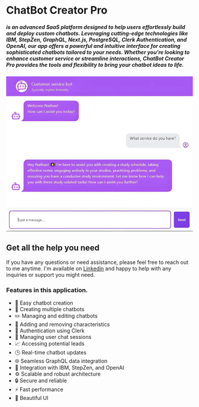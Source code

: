 # ChatBot Creator Pro

##### is an advanced SaaS platform designed to help users effortlessly build and deploy custom chatbots. Leveraging cutting-edge technologies like IBM, StepZen, GraphQL, Next.js, PostgreSQL, Clerk Authentication, and OpenAI, our app offers a powerful and intuitive interface for creating sophisticated chatbots tailored to your needs. Whether you're looking to enhance customer service or streamline interactions, ChatBot Creator Pro provides the tools and flexibility to bring your chatbot ideas to life.

![Application Logo](https://github.com/nathan-assefa/Enterprise-AI-Chat-Agents/blob/master/public/chat_page.jpg)

## Get all the help you need

If you have any questions or need assistance, please feel free to reach out to me anytime. I'm available on [Linkedin](https://www.linkedin.com/in/nathan-assefa-9ba017253/) and happy to help with any inquiries or support you might need.

### Features in this application.

- 🤖 Easy chatbot creation
- 🔄 Creating multiple chatbots
- ✏️ Managing and editing chatbots
- 🔧 Adding and removing characteristics
- 🔐 Authentication using Clerk
- 💬 Managing user chat sessions
- 📈 Accessing potential leads
- 🕒 Real-time chatbot updates
- 🌐 Seamless GraphQL data integration
- 🔗 Integration with IBM, StepZen, and OpenAI
- ⚙️ Scalable and robust architecture
- 🔒 Secure and reliable
- ⚡ Fast performance
- 🎨 Beautiful UI
